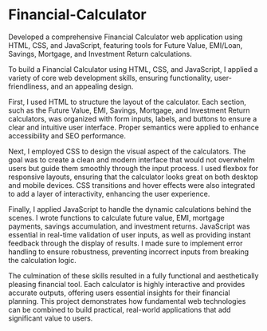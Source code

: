 # Financial-Calculator

Developed a comprehensive Financial Calculator web application using HTML, CSS, and JavaScript, featuring tools for Future Value, EMI/Loan, Savings, Mortgage, and Investment Return calculations.


To build a Financial Calculator using HTML, CSS, and JavaScript, I applied a variety of core web development skills, ensuring functionality, user-friendliness, and an appealing design.

First, I used HTML to structure the layout of the calculator. Each section, such as the Future Value, EMI, Savings, Mortgage, and Investment Return calculators, was organized with form inputs, labels, and buttons to ensure a clear and intuitive user interface. Proper semantics were applied to enhance accessibility and SEO performance.

Next, I employed CSS to design the visual aspect of the calculators. The goal was to create a clean and modern interface that would not overwhelm users but guide them smoothly through the input process. I used flexbox for responsive layouts, ensuring that the calculator looks great on both desktop and mobile devices. CSS transitions and hover effects were also integrated to add a layer of interactivity, enhancing the user experience.

Finally, I applied JavaScript to handle the dynamic calculations behind the scenes. I wrote functions to calculate future value, EMI, mortgage payments, savings accumulation, and investment returns. JavaScript was essential in real-time validation of user inputs, as well as providing instant feedback through the display of results. I made sure to implement error handling to ensure robustness, preventing incorrect inputs from breaking the calculation logic.

The culmination of these skills resulted in a fully functional and aesthetically pleasing financial tool. Each calculator is highly interactive and provides accurate outputs, offering users essential insights for their financial planning. This project demonstrates how fundamental web technologies can be combined to build practical, real-world applications that add significant value to users.








